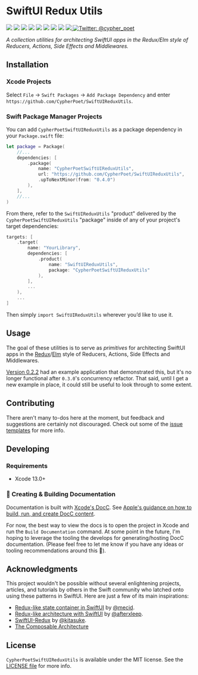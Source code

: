# SwiftUI Redux Utils

<p>
    <img src="https://img.shields.io/badge/Swift-5.5-F06C33.svg" />
    <img src="https://img.shields.io/badge/iOS-15.0+-865EFC.svg" />
    <img src="https://img.shields.io/badge/iPadOS-15.0+-F65EFC.svg" />
    <img src="https://img.shields.io/badge/macOS-12.0+-179AC8.svg" />
    <img src="https://img.shields.io/badge/tvOS-15.0+-41465B.svg" />
    <img src="https://img.shields.io/badge/watchOS-8.0+-1FD67A.svg" />
    <img src="https://img.shields.io/badge/License-MIT-blue.svg" />
    <img src="https://github.com/CypherPoet/SwiftUIReduxUtils/workflows/Build%20&%20Test/badge.svg" />
    <a href="https://github.com/apple/swift-package-manager">
      <img src="https://img.shields.io/badge/spm-compatible-brightgreen.svg?style=flat" />
    </a>
    <a href="https://twitter.com/cypher_poet">
        <img src="https://img.shields.io/badge/Contact-@cypher_poet-lightgrey.svg?style=flat" alt="Twitter: @cypher_poet" />
    </a>
</p>


<p align="center">

_A collection utilities for architecting SwiftUI apps in the Redux/Elm style of Reducers, Actions, Side Effects and Middlewares._

<p />


## Installation

### Xcode Projects

Select `File` -> `Swift Packages` -> `Add Package Dependency` and enter `https://github.com/CypherPoet/SwiftUIReduxUtils`.


### Swift Package Manager Projects

You can add `CypherPoetSwiftUIReduxUtils` as a package dependency in your `Package.swift` file:

```swift
let package = Package(
    //...
    dependencies: [
        .package(
            name: "CypherPoetSwiftUIReduxUtils",
            url: "https://github.com/CypherPoet/SwiftUIReduxUtils",
            .upToNextMinor(from: "0.4.0")
        ),
    ],
    //...
)
```

From there, refer to the `SwiftUIReduxUtils` "product" delivered by the `CypherPoetSwiftUIReduxUtils` "package" inside of any of your project's target dependencies:

```swift
targets: [
    .target(
        name: "YourLibrary",
        dependencies: [
            .product(
                name: "SwiftUIReduxUtils",
                package: "CypherPoetSwiftUIReduxUtils"
            ),
        ],
        ...
    ),
    ...
]
```

Then simply `import SwiftUIReduxUtils` wherever you’d like to use it.


## Usage

The goal of these utilities is to serve as _primitives_ for architecting SwiftUI apps in the [Redux](https://redux.js.org/)/[Elm](https://guide.elm-lang.org/architecture/) style of Reducers, Actions, Side Effects and Middlewares.

[Version 0.2.2](https://github.com/CypherPoet/SwiftUIReduxUtils/tree/f9caa47ff8fcd19db61b91737e80183f46050a09/Examples/ExampleApp) had an example application that demonstrated this, but it's no longer functional after `0.3.0`'s concurrency refactor. That said, until I get a new example in place, it could still be useful to look through to some extent.

<!-- 🔑 Check out the main [Example App](./Examples/ExampleApp) to see how it [composes different types of app `State` into an app `Store`](https://github.com/CypherPoet/CypherPoetSwiftUIReduxUtils/blob/57cbb225c896181083972a298d8952e8feb14826/Examples/ExampleApp/Shared/Data/State/AppState.swift#L16), [initializes a root store as a `@StateObject`](https://github.com/CypherPoet/CypherPoetSwiftUIReduxUtils/blob/cfd2fd05223f558ea9ee9657361e57f71e600372/Examples/ExampleApp/Shared/ExamplesApp.swift#L13) and [injects](https://github.com/CypherPoet/CypherPoetSwiftUIReduxUtils/blob/cfd2fd05223f558ea9ee9657361e57f71e600372/Examples/ExampleApp/Shared/ExamplesApp.swift#L26) it into [into views](https://github.com/CypherPoet/CypherPoetSwiftUIReduxUtils/blob/57cbb225c896181083972a298d8952e8feb14826/Examples/ExampleApp/Shared/Scene%20Views/AsyncSideEffectExample.swift#L13) as an `@EnvironmentObject`, and then [sends actions to the store](https://github.com/CypherPoet/CypherPoetSwiftUIReduxUtils/blob/57cbb225c896181083972a298d8952e8feb14826/Examples/ExampleApp/Shared/Scene%20Views/AsyncSideEffectExample.swift#L85) as a response to events in the UI. -->



## Contributing

There aren't many to-dos here at the moment, but feedback and suggestions are certainly not discouraged. Check out some of the [issue templates](./.github/ISSUE_TEMPLATE/) for more info.


## Developing

### Requirements

- Xcode 13.0+


### 📜 Creating & Building Documentation

Documentation is built with [Xcode's DocC](https://developer.apple.com/documentation/docc). See [Apple's guidance on how to build, run, and create DocC content](https://developer.apple.com/documentation/docc/api-reference-syntax).

For now, the best way to view the docs is to open the project in Xcode and run the `Build Documentation` command. At some point in the future, I'm hoping to leverage the tooling the develops for generating/hosting DocC documentation. (Please feel free to let me know if you have any ideas or tooling recommendations around this 🙂).


## Acknowledgments

This project wouldn't be possible without several enlightening projects, articles, and tutorials by others in the Swift community who latched onto using these patterns in SwiftUI. Here are just a few of its main inspirations:

- [Redux-like state container in SwiftUI](https://swiftwithmajid.com/2019/09/18/redux-like-state-container-in-swiftui/) by [@mecid](https://github.com/mecid).
- [Redux-like architecture with SwiftUI](https://danielbernal.co/redux-like-architecture-with-swiftui-basics/) by [@afterxleep](https://github.com/afterxleep).
- [SwiftUI-Redux](https://github.com/kitasuke/SwiftUI-Redux) by [@kitasuke](https://github.com/kitasuke).
- [The Composable Architecture](https://github.com/pointfreeco/swift-composable-architecture)


## License

`CypherPoetSwiftUIReduxUtils` is available under the MIT license. See the [LICENSE file](./LICENSE) for more info.
